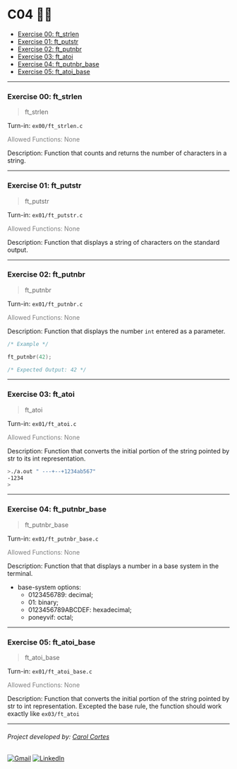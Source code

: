 # C04 👩‍💻

- [Exercise 00: ft_strlen](#exercise-00-ft_strlen)
- [Exercise 01: ft_putstr](#exercise-01-ft_putstr)
- [Exercise 02: ft_putnbr](#exercise-02-ft_putnbr)
- [Exercise 03: ft_atoi](#exercise-03-ft_atoi)
- [Exercise 04: ft_putnbr_base](#exercise-04-ft_putnbr_base)
- [Exercise 05: ft_atoi_base](#exercise-05-ft_atoi_base)

---

### Exercise 00: ft_strlen

> ft_strlen

Turn-in: `ex00/ft_strlen.c` <br>

<p style="color: gray">Allowed Functions: None</p>

Description: Function that counts and returns the number of characters in a string.

---

### Exercise 01: ft_putstr

> ft_putstr

Turn-in: `ex01/ft_putstr.c` <br>

<p style="color: gray">Allowed Functions: None</p>

Description: Function that displays a string of characters on the standard output.

---

### Exercise 02: ft_putnbr

> ft_putnbr

Turn-in: `ex01/ft_putnbr.c` <br>

<p style="color: gray">Allowed Functions: None</p>

Description: Function that displays the number `int` entered as a parameter.

```c
/* Example */

ft_putnbr(42);

/* Expected Output: 42 */
```

---

### Exercise 03: ft_atoi

> ft_atoi

Turn-in: `ex01/ft_atoi.c` <br>

<p style="color: gray">Allowed Functions: None</p>

Description: Function that converts the initial portion of the string pointed by str to its int representation.

```bash
>./a.out " ---+--+1234ab567"
-1234
>
```

---

### Exercise 04: ft_putnbr_base

> ft_putnbr_base

Turn-in: `ex01/ft_putnbr_base.c` <br>

<p style="color: gray">Allowed Functions: None</p>

Description: Function that that displays a number in a base system in the terminal.

- base-system options:
  - 0123456789: decimal;
  - 01: binary;
  - 0123456789ABCDEF: hexadecimal;
  - poneyvif: octal;

---

### Exercise 05: ft_atoi_base

> ft_atoi_base

Turn-in: `ex01/ft_atoi_base.c` <br>

<p style="color: gray">Allowed Functions: None</p>

Description: Function that converts the initial portion of the string pointed by str to int representation. Excepted the base rule, the function should work exactly like `ex03/ft_atoi`

---

###### Project developed by: [Carol Cortes](https://github.com/carolcortes)

<a href="mailto:caroline.ocortes@gmail.com" target="_blank"><img src="https://img.shields.io/badge/Gmail-D14836?logo=gmail&logoColor=white" alt="Gmail"></a>
<a href="https://linkedin.com/in/carolinecortess" target="_blank"><img src="https://img.shields.io/badge/LinkedIn-%230077B5.svg?logo=linkedin&logoColor=white" alt="LinkedIn"></a>
